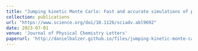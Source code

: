 ```yaml
---
title: "Jumping kinetic Monte Carlo: Fast and accurate simulations of partially delocalised charge transport in organic semiconductors"
collection: publications
url: "https://www.science.org/doi/10.1126/sciadv.abl9692"
date: 2023-07-01
venue: 'Journal of Physical Chemistry Letters'
paperurl: 'http://danielbalzer.github.io/files/jumping-kinetic-monte-carlo-fast-and-accurate-simulations-of-partially-delocalised-charge-transport-in-organic-semiconductors.pdf'
---
```

